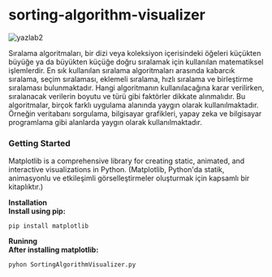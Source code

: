 # sorting-algorithm-visualizer
![yazlab2](https://github.com/ErenTl/sorting-algorithm-visualizer/assets/105067894/75bf8e3f-79c8-4205-8157-d24ac2d9002c)

Sıralama algoritmaları, bir dizi veya koleksiyon
içerisindeki öğeleri küçükten büyüğe ya da büyükten küçüğe
doğru sıralamak için kullanılan matematiksel işlemlerdir. En
sık kullanılan sıralama algoritmaları arasında kabarcık
sıralama, seçim sıralaması, eklemeli sıralama, hızlı sıralama ve
birleştirme sıralaması bulunmaktadır. Hangi algoritmanın
kullanılacağına karar verilirken, sıralanacak verilerin boyutu
ve türü gibi faktörler dikkate alınmalıdır. Bu algoritmalar,
birçok farklı uygulama alanında yaygın olarak
kullanılmaktadır. Örneğin veritabanı sorgulama, bilgisayar
grafikleri, yapay zeka ve bilgisayar programlama gibi alanlarda
yaygın olarak kullanılmaktadır.

### Getting Started
Matplotlib is a comprehensive library for creating static, animated, and interactive visualizations in Python.
(Matplotlib, Python'da statik, animasyonlu ve etkileşimli görselleştirmeler oluşturmak için kapsamlı bir kitaplıktır.)

**Installation** <br>
**Install using pip:**

```
pip install matplotlib
```

**Runinng** <br>
**After installing matplotlib:**

```
pyhon SortingAlgorithmVisualizer.py
```